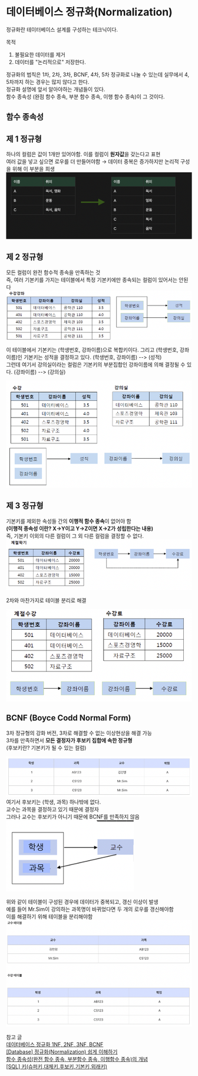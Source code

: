 # 데이터베이스 정규화(Normalization)

정규화란 테이터베이스 설계를 구성하는 테크닉이다.

목적
1. 불필요한 데이터를 제거
2. 데이터를 "논리적으로" 저장한다.

정규화의 법칙은 1차, 2차, 3차, BCNF, 4차, 5차 정규화로 나눌 수 있는데 실무에서 4, 5차까지 하는 경우는 많지 않다고 한다.  
정규화 설명에 앞서 알아야하는 개념들이 있다.  
함수 종속성 (완점 함수 종속, 부분 함수 종속, 이행 함수 종속)이 그 것이다.  

## 함수 종속성


## 제 1 정규형
하나의 컬럼은 값이 1개만 있어야함. 이를 컬럼이 **원자값**을 갖는다고 표현  
여러 값을 넣고 싶으면 로우를 더 만들어야함 → 데이터 중복은 증가하지만 논리적 구성을 위해 이 부분을 희생
![img_2.png](img_2.png)


## 제 2 정규형
모든 컬럼이 완전 함수적 종속을 만족하는 것  
즉, 여러 기본키를 가지는 테이블에서 특정 기본키에만 종속되는 컬럼이 있어서는 안된다
![img_8.png](img_8.png)


이 테이블에서 기본키는 (학생번호, 강좌이름)으로 복합키이다. 그리고 (학생번호, 강좌이름)인 기본키는 성적을 결정하고 있다. (학생번호, 강좌이름) --> (성적)  
그런데 여기서 강의실이라는 컬럼은 기본키의 부분집합인 강좌이름에 의해 결정될 수 있다. (강좌이름) --> (강의실)


![img_4.png](img_4.png)


## 제 3 정규형
기본키를 제외한 속성들 간의 **이행적 함수 종속**이 없어야 함  
**(이행적 종속성 이란? X→Y이고 Y→Z이면 X→Z가 성립한다는 내용)**  
즉, 기본키 이외의 다른 컬럼이 그 외 다른 컬럼을 결정할 수 없다. 
![img_7.png](img_7.png)


2차와 마찬가지로 테이블 분리로 해결

![img_9.png](img_9.png)


## BCNF (Boyce Codd Normal Form)
3차 정규형의 강화 버전, 3차로 해결할 수 없는 이상현상을 해결 가능  
3차를 만족하면서 **모든 결정자가 후보키 집합에 속한 정규형**  
(후보키란? 기본키가 될 수 있는 컬럼)
 
![img_10.png](img_10.png)
여기서 후보키는 (학생, 과목) 하나밖에 없다.  
교수는 과목을 결정하고 있기 때문에 결정자  
그러나 교수는 후보키가 아니기 때문에 BCNF를 만족하지 않음
![img_11.png](img_11.png)

위와 같이 테이블이 구성된 경우에 데이터가 중복되고, 갱신 이상이 발생  
예를 들어 Mr.Sim이 강의하는 과목명이 바뀌었다면 두 개의 로우를 갱신해야함  
이를 해결하기 위해 테이블을 분리해야함
![img_12.png](img_12.png)

참고 글   
[데이터베이스 정규화 1NF, 2NF, 3NF, BCNF](https://3months.tistory.com/193)  
[[Database] 정규화(Normalization) 쉽게 이해하기](https://mangkyu.tistory.com/110)  
[함수 종속성(완전 함수 종속, 부분함수 종속, 이행함수 종속)의 개념](https://developer111.tistory.com/80)  
[[SQL] 키(슈퍼키,대체키,후보키,기본키,외래키)](https://jerryjerryjerry.tistory.com/49)